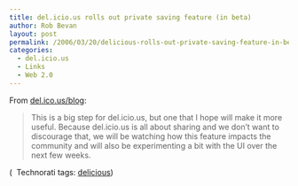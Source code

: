 ```yaml
---
title: del.icio.us rolls out private saving feature (in beta)
author: Rob Bevan
layout: post
permalink: /2006/03/20/delicious-rolls-out-private-saving-feature-in-beta/
categories:
  - del.icio.us
  - Links
  - Web 2.0
---
```

From [del.ico.us/blog][1]:

> This is a big step for del.icio.us, but one that I hope will make it more useful. Because del.icio.us is <span class="hilite">all</span> about sharing and we don’t want to discourage that, we will be watching how this feature impacts the community and will also be experimenting a bit with the UI over the next few weeks.

<p class="technorati-tags">
  (<img style="float: none; padding: 2px 2px 0 2px;"  src="http://robbevan.com/blog/wp-content/themes/robbevan/images/technorati-small.gif" alt="" /> Technorati tags: <a href="http://technorati.com/tag/delicious" rel="tag">delicious</a>)
</p>

 [1]: http://blog.del.icio.us/blog/2006/03/private_saving_.html